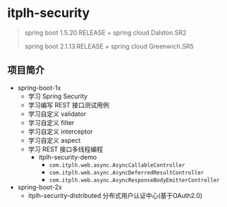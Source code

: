 # itplh-security

>spring boot 1.5.20.RELEASE + spring cloud Dalston.SR2
>
>spring boot 2.1.13.RELEASE + spring cloud Greenwich.SR5

## 项目简介

- spring-boot-1x
    - 学习 Spring Security
    - 学习编写 REST 接口测试用例
    - 学习自定义 validator
    - 学习自定义 filter
    - 学习自定义 interceptor
    - 学习自定义 aspect
    - 学习 REST 接口多线程编程
        - itplh-security-demo 
            - `com.itplh.web.async.AsyncCallableController`
            - `com.itplh.web.async.AsyncDeferredResultController`
            - `com.itplh.web.async.AsyncResponseBodyEmitterController`
- spring-boot-2x
    - itplh-security-distributed 分布式用户认证中心(基于OAuth2.0)
